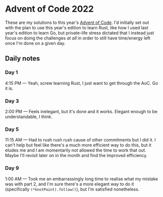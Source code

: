 # Advent of Code 2022

These are my solutions to this year's [Advent of Code](https://adventofcode.com/2022). I'd initially set out with the plan to use this year's edition to learn Rust, like how I used last year's edition to learn Go, but private-life stress dictated that I instead just focus on doing the challenges _at all_ in order to still have time/energy left once I'm done on a given day.

## Daily notes

### Day 1

4:15 PM — Yeah, screw learning Rust, I just want to get through the AoC. Go it is.

### Day 3

2:00 PM — Feels inelegant, but it's done and it works. Elegant enough to be understandable, I think.

### Day 5

11:15 AM — Had to rush rush rush cause of other commitments but I did it. I can't help but feel like there's a much more efficient way to do this, but it eludes me and I am momentarily not allowed the time to work that out. Maybe I'll revisit later on in the month and find the improved efficiency.

### Day 9

1:00 AM — Took me an embarrassingly long time to realise what my mistake was with part 2, and I'm sure there's a more elegant way to do it (specifically `(*knotPoint).follow()`), but I'm satisfied nonetheless.
